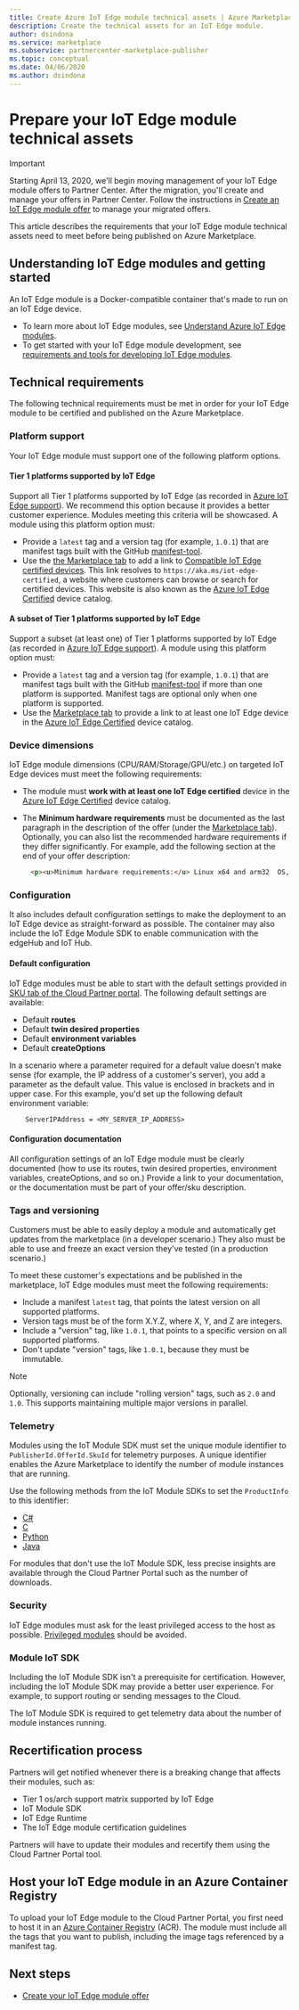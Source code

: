 ```yaml
---
title: Create Azure IoT Edge module technical assets | Azure Marketplace
description: Create the technical assets for an IoT Edge module.
author: dsindona
ms.service: marketplace
ms.subservice: partnercenter-marketplace-publisher
ms.topic: conceptual
ms.date: 04/06/2020
ms.author: dsindona
---
```


# Prepare your IoT Edge module technical assets

>[!Important]
>Starting April 13, 2020, we'll begin moving management of your IoT Edge module offers to Partner Center. After the migration, you'll create and manage your offers in Partner Center. Follow the instructions in [Create an IoT Edge module offer](https://aka.ms/AzureIoTTechAsset) to manage your migrated offers.

This article describes the requirements that your IoT Edge module technical assets need to meet before being published on Azure Marketplace.

## Understanding IoT Edge modules and getting started

An IoT Edge module is a Docker-compatible container that's made to run on an IoT Edge device.

- To learn more about IoT Edge modules, see [Understand Azure IoT Edge modules](https://docs.microsoft.com/azure/iot-edge/iot-edge-modules).
- To get started with your IoT Edge module development, see [requirements and tools for developing IoT Edge modules](https://docs.microsoft.com/azure/iot-edge/module-development).

## Technical requirements

The following technical requirements must be met in order for your IoT Edge module to be certified and published on the Azure Marketplace.

### Platform support

Your IoT Edge module must support one of the following platform options.

#### Tier 1 platforms supported by IoT Edge

Support all Tier 1 platforms supported by IoT Edge (as recorded in [Azure IoT Edge support](https://docs.microsoft.com/azure/iot-edge/support)). We recommend this option because it provides a better customer experience. Modules meeting this criteria will be showcased. A module using this platform option must:

- Provide a `latest` tag and a version tag (for example, `1.0.1`) that are manifest tags built with the GitHub [manifest-tool](https://github.com/estesp/manifest-tool).
- Use the [the Marketplace tab](./cpp-marketplace-tab.md) to add a link to [Compatible IoT Edge certified devices](https://aka.ms/iot-edge-certified). This link resolves to `https://aka.ms/iot-edge-certified`, a website where customers can browse or search for certified devices. This website is also known as the [Azure IoT Edge Certified](https://catalog.azureiotsolutions.com/) device catalog.

#### A subset of Tier 1 platforms supported by IoT Edge
  
Support a subset (at least one) of Tier 1 platforms supported by IoT Edge (as recorded in [Azure IoT Edge support](https://docs.microsoft.com/azure/iot-edge/support)). A module using this platform option must:

- Provide a `latest` tag and a version tag (for example, `1.0.1`) that are manifest tags built with the GitHub [manifest-tool](https://github.com/estesp/manifest-tool) if more than one platform is supported. Manifest tags are optional only when one platform is supported.
- Use the [Marketplace tab](./cpp-marketplace-tab.md) to provide a link to at least one IoT Edge device in the [Azure IoT Edge Certified](https://catalog.azureiotsolutions.com/) device catalog.

### Device dimensions

IoT Edge module dimensions (CPU/RAM/Storage/GPU/etc.) on targeted IoT Edge devices must meet the following requirements:

- The module must **work with at least one IoT Edge certified** device in the [Azure IoT Edge Certified](https://catalog.azureiotsolutions.com/) device catalog.
- The **Minimum hardware requirements** must be documented as the last paragraph in the description of the offer (under the [Marketplace tab](./cpp-marketplace-tab.md)). Optionally, you can also list the recommended hardware requirements if they differ significantly. For example, add the following section at the end of your offer description:

  ```html
    <p><u>Minimum hardware requirements:</u> Linux x64 and arm32  OS, 1GB of RAM, 500 Mb of storage</p>
  ```

### Configuration

It also includes default configuration settings to make the deployment to an IoT Edge device as straight-forward as possible. The container may also include the IoT Edge Module SDK to enable communication with the edgeHub and IoT Hub.

#### Default configuration

IoT Edge modules must be able to start with the default settings provided in [SKU tab of the Cloud Partner portal](./cpp-skus-tab.md). The following default settings are available:

- Default **routes**
- Default **twin desired properties**
- Default **environment variables**
- Default **createOptions**

In a scenario where a parameter required for a default value doesn't make sense (for example, the IP address of a customer's server), you add a parameter as the default value. This value is enclosed in brackets and in upper case. For this example, you'd set up the following default environment variable:

```
    ServerIPAddress = <MY_SERVER_IP_ADDRESS>
```

#### Configuration documentation

All configuration settings of an IoT Edge module must be clearly documented (how to use its routes, twin desired properties, environment variables, createOptions, and so on.) Provide a link to your documentation, or the documentation must be part of your offer/sku description.

### Tags and versioning

Customers must be able to easily deploy a module and automatically get updates from the marketplace (in a developer scenario.) They also must be able to use and freeze an exact version they've tested (in a production scenario.)

To meet these customer's expectations and be published in the marketplace, IoT Edge modules must meet the following requirements:

- Include a manifest `latest` tag, that points the latest version on all supported platforms.
- Version tags must be of the form X.Y.Z, where X, Y, and Z are integers.
- Include a "version" tag, like `1.0.1`, that points to a specific version on all supported platforms.
- Don't update "version" tags, like `1.0.1`, because they must be immutable.

>[!Note]
>Optionally, versioning can include "rolling version" tags, such as `2.0` and `1.0`. This supports maintaining multiple major versions in parallel.

### Telemetry

Modules using the IoT Module SDK must set the unique module identifier to `PublisherId.OfferId.SkuId` for telemetry purposes. A unique identifier enables the Azure Marketplace to identify the number of module instances that are running.

 Use the following methods from the IoT Module SDKs to set the `ProductInfo` to this identifier:

- [C\#](https://docs.microsoft.com/dotnet/api/microsoft.azure.devices.client.deviceclient.productinfo?view=azure-dotnet#Microsoft_Azure_Devices_Client_DeviceClient_ProductInfo) 
- [C](https://github.com/Azure/azure-iot-sdk-c/blob/master/doc/Iothub_sdk_options.md)
- [Python](https://github.com/Azure/azure-iot-sdk-c/blob/master/doc/Iothub_sdk_options.md)
- [Java](https://docs.microsoft.com/java/api/com.microsoft.azure.sdk.iot.device.productinfo?view=azure-java-stable)

For modules that don't use the IoT Module SDK, less precise insights are available through the Cloud Partner Portal such as the number of downloads.

### Security

IoT Edge modules must ask for the least privileged access to the host as possible. [Privileged modules](https://docs.docker.com/engine/reference/run/#runtime-privilege-and-linux-capabilities) should be avoided.

### Module IoT SDK

Including the IoT Module SDK isn't a prerequisite for certification. However, including the IoT Module SDK may provide a better user experience. For example, to support routing or sending messages to the Cloud.

The IoT Module SDK is required to get telemetry data about the number of module instances running.


## Recertification process

<!-- Add legal time windows-->
Partners will get notified whenever there is a breaking change that affects their modules, such as:

- Tier 1 os/arch support matrix supported by IoT Edge
- IoT Module SDK
- IoT Edge Runtime
- The IoT Edge module certification guidelines

Partners will have to update their modules and recertify them using the Cloud Partner Portal tool.

## Host your IoT Edge module in an Azure Container Registry

To upload your IoT Edge module to the Cloud Partner Portal, you first need to host it in an [Azure Container Registry](https://azure.microsoft.com/services/container-registry/) (ACR). The module must include all the tags that you want to publish, including the image tags referenced by a manifest tag.


## Next steps

- [Create your IoT Edge module offer](./cpp-create-offer.md)
